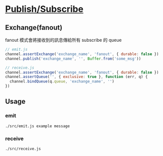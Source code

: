 # [Publish/Subscribe](https://www.rabbitmq.com/tutorials/tutorial-three-javascript.html)

## Exchange(fanout)

fanout 模式會將接收到的訊息傳給所有 subscribe 的 queue

```javascript
// emit.js
channel.assertExchange('exchange_name', 'fanout', { durable: false })
channel.publish('exchange_name', '', Buffer.from('some_msg'))

// receive.js
channel.assertExchange('exchange_name', 'fanout', { durable: false })
channel.assertQueue('', { exclusive: true }, function (err, q) {
  channel.bindQueue(q.queue, 'exchange_name', '')
})
```

## Usage

### emit

```
./src/emit.js example message
```

### receive

```
./src/receive.js
```
